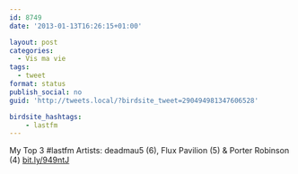 ```yaml
---
id: 8749
date: '2013-01-13T16:26:15+01:00'

layout: post
categories:
  - Vis ma vie
tags:
  - tweet
format: status
publish_social: no
guid: 'http://tweets.local/?birdsite_tweet=290494981347606528'

birdsite_hashtags:
    - lastfm
---
```


My Top 3 #lastfm Artists: deadmau5 (6), Flux Pavilion (5) &amp; Porter Robinson (4) [bit.ly/949ntJ](http://bit.ly/949ntJ)